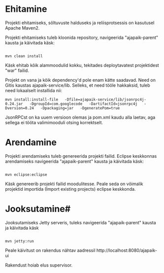 # Ehitamine #
Projekti ehitamiseks, sõltuvuste halduseks ja reliisprotsessis on kasutusel Apache Maven2.

Projekti ehitamiseks tuleb kloonida repository, navigeerida "ajapaik-parent" kausta ja käivitada käsk:


```

mvn clean install

```

Käsk ehitab kõik alammoodulid kokku, tekitades deploytavatest projektidest "war" failid.

Projekt on vana ja kõik dependency'd pole enam kätte saadavad. Need on Gitis kaustas ajapaik-service/lib. Selleks, et need tööle hakkaksid, tuleb need lokaalselt installida nii:
```
mvn install:install-file   -Dfile=ajapaik-service/lib/jsonrpc4j-0.24.jar   -DgroupId=com.googlecode   -DartifactId=jsonrpc4j   -Dversion=0.24   -Dpackaging=jar   -DgeneratePom=true
```

JsonRPCst on ka uuem versioon olemas ja pom.xml kaudu alla laetav, aga sellega ei tööta valimimooduli otsing korrektselt.

# Arendamine #
Projekti arendamiseks tuleb genereerida projekti failid. Eclipse keskkonnas arendamiseks navigeerida "ajapaik-parent" kausta ja käivitada käsk:


```

mvn eclipse:eclipse

```

Käsk genereerib projekti failid moodulitesse. Peale seda on võimalik projektid importida (Import existing projects) eclipse keskkonda.

# Jooksutamine#
Jooksutamiseks Jetty serveris, tuleks navigeerida "ajapaik-parent" kausta ja käivitada käsk 


```

mvn jetty:run
```

Peale käivitust on rakendus nähtav aadressil http://localhost:8080/ajapaik-ui

Rakendust hoiab elus supervisor.

